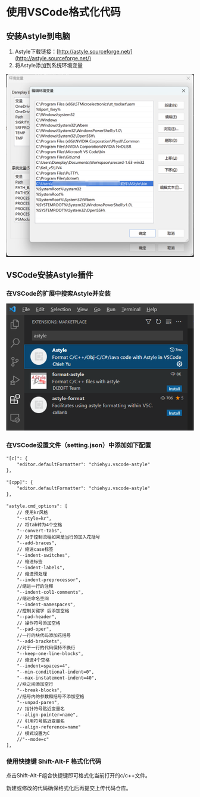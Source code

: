 # 使用VSCode格式化代码

## 安装Astyle到电脑

1. Astyle下载链接：[http://astyle.sourceforge.net/](http://astyle.sourceforge.net/)
2. 将Astyle添加到系统环境变量

![](images/sys-path.png)

## VSCode安装Astyle插件

### 在VSCode的扩展中搜索Astyle并安装

![](images/vscode-astyle.png)

### 在VSCode设置文件（setting.json）中添加如下配置

```
"[c]": {
    "editor.defaultFormatter": "chiehyu.vscode-astyle"
},

"[cpp]": {
    "editor.defaultFormatter": "chiehyu.vscode-astyle"
},

"astyle.cmd_options": [
    // 使用kr风格
    "--style=kr",
    // 将tab转为4个空格
    "--convert-tabs",
    // 对于控制流程如果是当行的加入花括号
    "--add-braces",
    // 缩进case标签
    "--indent-switches",
    // 缩进标签
    "--indent-labels",
    // 缩进预处理
    "--indent-preprocessor",
    //缩进一行的注释
    "--indent-col1-comments",
    //缩进命名空间
    "--indent-namespaces",
    //控制关键字 后添加空格
    "--pad-header",
    // 操作符号添加空格
    "--pad-oper",
    //一行的块代码添加花括号
    "--add-brackets",
    //对于一行的代码保持不换行
    "--keep-one-line-blocks",
    // 缩进4个空格
    "--indent=spaces=4",
    "--min-conditional-indent=0",
    "--max-instatement-indent=40",
    //块之间添加空行
    "--break-blocks",
    //括号内的参数和括号不添加空格
    "--unpad-paren",
    // 指针符号贴近变量名
    "--align-pointer=name",
    // 引用符号贴近变量名
    "--align-reference=name"
    // 模式设置为C
    //"--mode=c"
],
```

### 使用快捷键 Shift-Alt-F 格式化代码

点击Shift-Alt-F组合快捷键即可格式化当前打开的c/c++文件。

新建或修改的代码确保格式化后再提交上传代码仓库。